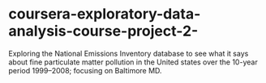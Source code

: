 # coursera-exploratory-data-analysis-course-project-2-
Exploring the National Emissions Inventory database to see what it says about fine particulate matter pollution in the United states over the 10-year period 1999–2008; focusing on Baltimore MD.
